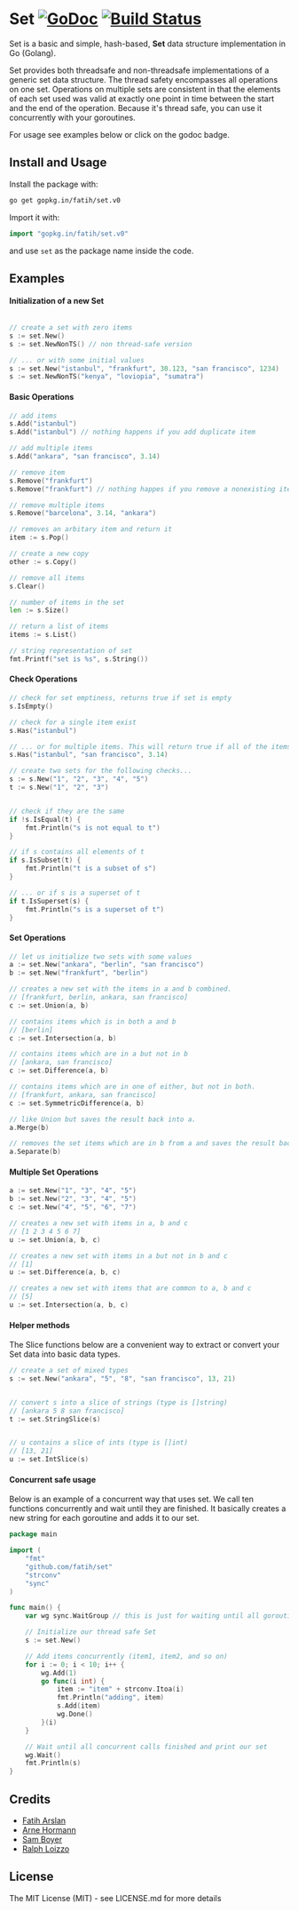 # Set [![GoDoc](http://img.shields.io/badge/go-documentation-blue.svg?style=flat-square)](https://godoc.org/gopkg.in/fatih/set.v0) [![Build Status](http://img.shields.io/travis/fatih/set.svg?style=flat-square)](https://travis-ci.org/fatih/set)

Set is a basic and simple, hash-based, **Set** data structure implementation
in Go (Golang).

Set provides both threadsafe and non-threadsafe implementations of a generic
set data structure. The thread safety encompasses all operations on one set.
Operations on multiple sets are consistent in that the elements of each set
used was valid at exactly one point in time between the start and the end of
the operation. Because it's thread safe, you can use it concurrently with your
goroutines.

For usage see examples below or click on the godoc badge.

## Install and Usage

Install the package with:

```bash
go get gopkg.in/fatih/set.v0
```

Import it with:

```go
import "gopkg.in/fatih/set.v0"
```

and use `set` as the package name inside the code.

## Examples

#### Initialization of a new Set

```go

// create a set with zero items
s := set.New()
s := set.NewNonTS() // non thread-safe version

// ... or with some initial values
s := set.New("istanbul", "frankfurt", 30.123, "san francisco", 1234)
s := set.NewNonTS("kenya", "loviopia", "sumatra")

```

#### Basic Operations

```go
// add items
s.Add("istanbul")
s.Add("istanbul") // nothing happens if you add duplicate item

// add multiple items
s.Add("ankara", "san francisco", 3.14)

// remove item
s.Remove("frankfurt")
s.Remove("frankfurt") // nothing happes if you remove a nonexisting item

// remove multiple items
s.Remove("barcelona", 3.14, "ankara")

// removes an arbitary item and return it
item := s.Pop()

// create a new copy
other := s.Copy()

// remove all items
s.Clear()

// number of items in the set
len := s.Size()

// return a list of items
items := s.List()

// string representation of set
fmt.Printf("set is %s", s.String())

```

#### Check Operations

```go
// check for set emptiness, returns true if set is empty
s.IsEmpty()

// check for a single item exist
s.Has("istanbul")

// ... or for multiple items. This will return true if all of the items exist.
s.Has("istanbul", "san francisco", 3.14)

// create two sets for the following checks...
s := s.New("1", "2", "3", "4", "5")
t := s.New("1", "2", "3")


// check if they are the same
if !s.IsEqual(t) {
    fmt.Println("s is not equal to t")
}

// if s contains all elements of t
if s.IsSubset(t) {
	fmt.Println("t is a subset of s")
}

// ... or if s is a superset of t
if t.IsSuperset(s) {
	fmt.Println("s is a superset of t")
}


```

#### Set Operations


```go
// let us initialize two sets with some values
a := set.New("ankara", "berlin", "san francisco")
b := set.New("frankfurt", "berlin")

// creates a new set with the items in a and b combined.
// [frankfurt, berlin, ankara, san francisco]
c := set.Union(a, b)

// contains items which is in both a and b
// [berlin]
c := set.Intersection(a, b)

// contains items which are in a but not in b
// [ankara, san francisco]
c := set.Difference(a, b)

// contains items which are in one of either, but not in both.
// [frankfurt, ankara, san francisco]
c := set.SymmetricDifference(a, b)

```

```go
// like Union but saves the result back into a.
a.Merge(b)

// removes the set items which are in b from a and saves the result back into a.
a.Separate(b)

```

#### Multiple Set Operations

```go
a := set.New("1", "3", "4", "5")
b := set.New("2", "3", "4", "5")
c := set.New("4", "5", "6", "7")

// creates a new set with items in a, b and c
// [1 2 3 4 5 6 7]
u := set.Union(a, b, c)

// creates a new set with items in a but not in b and c
// [1]
u := set.Difference(a, b, c)

// creates a new set with items that are common to a, b and c
// [5]
u := set.Intersection(a, b, c)
```

#### Helper methods

The Slice functions below are a convenient way to extract or convert your Set data
into basic data types.


```go
// create a set of mixed types
s := set.New("ankara", "5", "8", "san francisco", 13, 21)


// convert s into a slice of strings (type is []string)
// [ankara 5 8 san francisco]
t := set.StringSlice(s)


// u contains a slice of ints (type is []int)
// [13, 21]
u := set.IntSlice(s)

```

#### Concurrent safe usage

Below is an example of a concurrent way that uses set. We call ten functions
concurrently and wait until they are finished. It basically creates a new
string for each goroutine and adds it to our set.

```go
package main

import (
	"fmt"
	"github.com/fatih/set"
	"strconv"
	"sync"
)

func main() {
	var wg sync.WaitGroup // this is just for waiting until all goroutines finish

	// Initialize our thread safe Set
	s := set.New()

	// Add items concurrently (item1, item2, and so on)
	for i := 0; i < 10; i++ {
		wg.Add(1)
		go func(i int) {
			item := "item" + strconv.Itoa(i)
			fmt.Println("adding", item)
			s.Add(item)
			wg.Done()
		}(i)
	}

	// Wait until all concurrent calls finished and print our set
	wg.Wait()
	fmt.Println(s)
}
```

## Credits

 * [Fatih Arslan](https://github.com/fatih)
 * [Arne Hormann](https://github.com/arnehormann)
 * [Sam Boyer](https://github.com/sdboyer)
 * [Ralph Loizzo](https://github.com/friartech)

## License

The MIT License (MIT) - see LICENSE.md for more details

